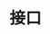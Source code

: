 <!--
 * @Author: shgopher shgopher@gmail.com
 * @Date: 2024-01-24 00:18:55
 * @LastEditors: shgopher shgopher@gmail.com
 * @LastEditTime: 2024-01-24 00:19:00
 * @FilePath: /TSFamily/ts/接口/README.md
 * @Description: 
 * 
 * Copyright (c) 2024 by shgopher, All Rights Reserved. 
-->
# 接口